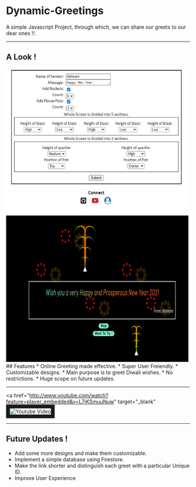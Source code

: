 # Dynamic-Greetings
A simple Javascript Project, through which, we can share our greets to our dear ones !!.
***
## A Look !
<img src="others/home.jpg" alt="Sender's side" width="500" height="400">
<img src="others/greet.png" alt="Receiver's side" width="500" height="400">
## Features
* Online Greeting made effective.
* Super User Freiendly.
* Customizable designs.
* Main purpose is to greet Diwali wishes.
* No restrictions.
* Huge scope on future updates.

***
<a href="http://www.youtube.com/watch?feature=player_embedded&v=L7iKSmuuNuw" target="_blank" 
<img src="http://img.youtube.com/vi/L7iKSmuuNuw/0.jpg" alt="Youtube Video" width="400" height="300" border="10"/></a>
***

## Future Updates !
* Add some more designs and make them customizable.
* Implement a simple database using Firestore.
* Make the link shorter and distinguish each greet with a particular Unique ID.
* Improve User Experience
